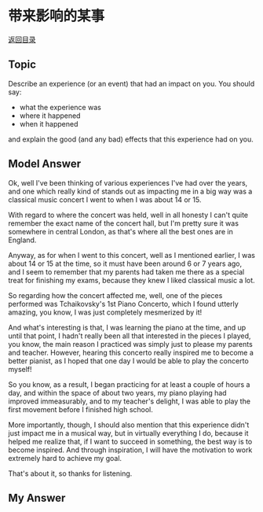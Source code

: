 # 带来影响的某事
[返回目录](README.md)
## Topic
Describe an experience (or an event) that had an impact on you. You should say:

- what the experience was
- where it happened
- when it happened

and explain the good (and any bad) effects that this experience had on you.
## Model Answer
Ok, well I've been thinking of various experiences I've had over the years, and one which really kind of stands out as impacting me in a big way was a classical music concert I went to when I was about 14 or 15.

With regard to where the concert was held, well in all honesty I can't quite remember the exact name of the concert hall, but I'm pretty sure it was somewhere in central London, as that's where all the best ones are in England.

Anyway, as for when I went to this concert, well as I mentioned earlier, I was about 14 or 15 at the time, so it must have been around 6 or 7 years ago, and I seem to remember that my parents had taken me there as a special treat for finishing my exams, because they knew I liked classical music a lot.

So regarding how the concert affected me, well, one of the pieces performed was Tchaikovsky's 1st Piano Concerto, which I found utterly amazing, you know, I was just completely mesmerized by it!

And what's interesting is that, I was learning the piano at the time, and up until that point, I hadn't really been all that interested in the pieces I played, you know, the main reason I practiced was simply just to please my parents and teacher. However, hearing this concerto really inspired me to become a better pianist, as I hoped that one day I would be able to play the concerto myself!

So you know, as a result, I began practicing for at least a couple of hours a day, and within the space of about two years, my piano playing had improved immeasurably, and to my teacher's delight, I was able to play the first movement before I finished high school.

More importantly, though, I should also mention that this experience didn't just impact me in a musical way, but in virtually everything I do, because it helped me realize that, if I want to succeed in something, the best way is to become inspired. And through inspiration, I will have the motivation to work extremely hard to achieve my goal.

That's about it, so thanks for listening.

## My Answer

